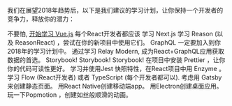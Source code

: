 我们在展望2018年趋势后，以下是我们建议的学习计划，让你保持一个开发者的竞争力，释放你的潜力：

不要怕, [开始学习 Vue.js](https://vuejs.org/v2/guide/)
每个React开发者都应该 学习 Next.js
学习 Reason (以及 ReasonReact) ，尝试在你的新项目中使用它们。
GraphQL 一定要加入到你2018年的学习计划中。
通过学习 Relay Modern, 成为React+GraphQL应用获取数据的首选。
Storybook! Storybook! Storybook!
在项目中安装 Prettier ，让你你的代码可读性更好。
学习并使用Jest 快照特性，在React项目中用 Enzyme 。
学习 Flow (React开发者) 或者 TypeScript (每个开发者都可以).
考虑用 Gatsby 来创建静态页面。
用React Native创建移动端app。
用Electron创建桌面应用。
玩一下Popmotion ，创建如丝般顺滑的动画。
